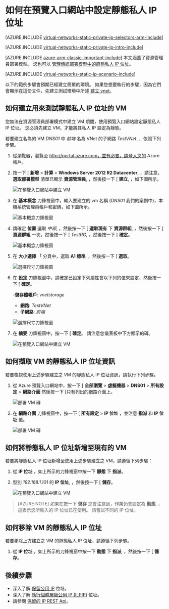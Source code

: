 <properties 
   pageTitle="如何在 ARM 模式中使用預覽入口網站設定靜態私人 IP| Microsoft Azure"
   description="了解靜態 IP (DIP) 如何在 ARM 模式中使用預覽入口網站管理它們"
   services="virtual-network"
   documentationCenter="na"
   authors="telmosampaio"
   manager="carmonm"
   editor="tysonn"
   tags="azure-resource-manager"
/>
<tags 
   ms.service="virtual-network"
   ms.devlang="na"
   ms.topic="article"
   ms.tgt_pltfrm="na"
   ms.workload="infrastructure-services"
   ms.date="12/11/2015"
   ms.author="telmos" />

# 如何在預覽入口網站中設定靜態私人 IP 位址

[AZURE.INCLUDE [virtual-networks-static-private-ip-selectors-arm-include](../../includes/virtual-networks-static-private-ip-selectors-arm-include.md)]

[AZURE.INCLUDE [virtual-networks-static-private-ip-intro-include](../../includes/virtual-networks-static-private-ip-intro-include.md)]

[AZURE.INCLUDE [azure-arm-classic-important-include](../../includes/azure-arm-classic-important-include.md)] 本文涵蓋了資源管理員部署模型。 您也可以 [管理傳統部署模型中的靜態私人 IP 位址](virtual-networks-static-private-ip-classic-pportal.md)。

[AZURE.INCLUDE [virtual-networks-static-ip-scenario-include](../../includes/virtual-networks-static-ip-scenario-include.md)]

以下的範例步驟會預期已經建立簡單的環境。 如果您想要執行的步驟，因為它們會顯示在這份文件，先建立測試環境中所述 [建立 vnet](virtual-networks-create-vnet-arm-pportal.md)。

## 如何建立用來測試靜態私人 IP 位址的 VM

您無法在資源管理員部署模式中建立 VM 期間，使用預覽入口網站設定靜態私人 IP 位址。 您必須先建立 VM，才能將其私人 IP 設定為靜態。

若要建立名為的 VM *DNS01* 中 *前端* 名為 VNet 的子網路 *TestVNet*, ，依照下列步驟。

1. 從瀏覽器，瀏覽至 http://portal.azure.com，並有必要，請登入您的 Azure 帳戶。
2. 按一下 [ **新增** > **計算** > **Windows Server 2012 R2 Datacenter**, ，請注意， **選取部署模型** 清單已顯示 **資源管理員**, ，然後按一下 [ **建立**, ，如下圖所示。

    ![在預覽入口網站中建立 VM](./media/virtual-networks-static-ip-arm-pportal/figure01.png)

3. 在 **基本概念** 刀鋒視窗中，輸入要建立的 vm 名稱 (*DNS01* 我們的案例中)，本機系統管理員帳戶和密碼，如下圖所示。

    ![基本概念刀鋒視窗](./media/virtual-networks-static-ip-arm-pportal/figure02.png)

4. 請確定 **位置** 選取 *中部*, ，然後按一下 [ **選取現有** 下 **資源群組**, ，然後按一下 [ **資源群組** 一次，然後按一下 [ *TestRG*, ，然後按一下 [ **確定**。

    ![基本概念刀鋒視窗](./media/virtual-networks-static-ip-arm-pportal/figure03.png)

5. 在 **大小選擇 「** 分頁中，選取 **A1 標準**, ，然後按一下 [ **選取**。

    ![選擇尺寸刀鋒視窗](./media/virtual-networks-static-ip-arm-pportal/figure04.png) 

6. 在 **設定** 刀鋒視窗中，請確定已設定下列屬性會以下列的值來設定，然後按一下 [ **確定**。

    -**儲存體帳戶**: *vnetstorage*
    - **網路**: *TestVNet*
    - **子網路**: *前端*

    ![選擇尺寸刀鋒視窗](./media/virtual-networks-static-ip-arm-pportal/figure05.png)  

7. 在 **摘要** 刀鋒視窗中，按一下 [ **確定**。 請注意您儀表板中下方顯示的磚。

    ![在預覽入口網站中建立 VM](./media/virtual-networks-static-ip-arm-pportal/figure06.png)

## 如何擷取 VM 的靜態私人 IP 位址資訊

若要檢視使用上述步驟建立之 VM 的靜態私人 IP 位址資訊，請執行下列步驟。

1. 從 Azure 預覽入口網站中，按一下 [ **全部瀏覽** > **虛擬機器** > **DNS01** > **所有設定** > **網路介面** 然後按一下 [只有列出的網路介面上。

    ![部署 VM 磚](./media/virtual-networks-static-ip-arm-pportal/figure07.png)

2. 在 **網路介面** 刀鋒視窗中，按一下 [ **所有設定** > **IP 位址** ，並注意 **指派** 和 **IP 位址** 值。

    ![部署 VM 磚](./media/virtual-networks-static-ip-arm-pportal/figure08.png)

## 如何將靜態私人 IP 位址新增至現有的 VM
若要將靜態私人 IP 位址新增至使用上述步驟建立之 VM，請遵循下列步驟：

1. 從 **IP 位址** ，如上所示的刀鋒視窗中按一下 **靜態** 下 **指派**。
2. 型別 *192.168.1.101* 的 **IP 位址**, ，然後按一下 [ **儲存**。

    ![在預覽入口網站中建立 VM](./media/virtual-networks-static-ip-arm-pportal/figure09.png)

>[AZURE.NOTE] 如果在按一下 **儲存** 您會注意到，作業仍會設定為 **動態**, ，這表示您所輸入的 IP 位址已在使用。 請嘗試不同的 IP 位址。

## 如何移除 VM 的靜態私人 IP 位址
若要移除上方建立之 VM 的靜態私人 IP 位址，請遵循下列步驟。
    
1. 從 **IP 位址** ，如上所示的刀鋒視窗中按一下 **動態** 下 **指派**, ，然後按一下 [ **儲存**。

## 後續步驟

- 深入了解 [保留公用 IP](../virtual-networks-reserved-public-ip) 位址。
- 深入了解 [執行個體層級公用 IP (ILPIP)](../virtual-networks-instance-level-public-ip) 位址。
- 請參閱 [保留的 IP REST Api](https://msdn.microsoft.com/library/azure/dn722420.aspx)。

